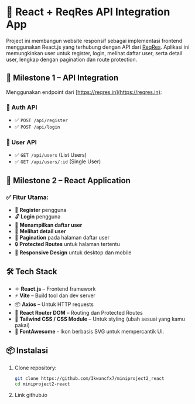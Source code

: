 # 🧩 React + ReqRes API Integration App

Project ini membangun website responsif sebagai implementasi frontend menggunakan React.js yang terhubung dengan API dari [ReqRes](https://reqres.in). Aplikasi ini memungkinkan user untuk register, login, melihat daftar user, serta detail user, lengkap dengan pagination dan route protection.

## 📌 Milestone 1 – API Integration

Menggunakan endpoint dari [https://reqres.in](https://reqres.in):

### 🔐 Auth API
- ✅ `POST /api/register`  
- ✅ `POST /api/login`  

### 👥 User API
- ✅ `GET /api/users` (List Users)  
- ✅ `GET /api/users/:id` (Single User)  

## 🎯 Milestone 2 – React Application

### ✅ Fitur Utama:
- 🔐 **Register** pengguna
- 🔓 **Login** pengguna
- 👥 **Menampilkan daftar user**
- 🔎 **Melihat detail user**
- 📄 **Pagination** pada halaman daftar user
- 🔒 **Protected Routes** untuk halaman tertentu
- 📱 **Responsive Design** untuk desktop dan mobile

## 🛠️ Tech Stack

- ⚛️ **React.js** – Frontend framework
- ⚡ **Vite** – Build tool dan dev server
- 📦 **Axios** – Untuk HTTP requests
- 📁 **React Router DOM** – Routing dan Protected Routes
- 💅 **Tailwind CSS / CSS Module** – Untuk styling (ubah sesuai yang kamu pakai)
- 💅 **FontAwesome** - Ikon berbasis SVG untuk mempercantik UI.

## 📦 Instalasi

1. Clone repository:
   ```bash
   git clone https://github.com/Ikwancfx7/miniproject2_react
   cd miniproject2-react

2. Link github.io
   